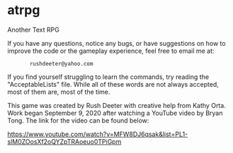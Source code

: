 # atrpg
Another Text RPG

If you have any questions, notice any bugs, or have
suggestions on how to improve the code or the
gameplay experience, feel  free to email me at:

           rushdeeter@yahoo.com

If you find yourself struggling to learn the commands,
try reading the "AcceptableLists" file. While all of 
these words are not always accepted, most of them
are, most of the time.
           
This game was created by Rush Deeter with creative
help from Kathy Orta. Work began September 9, 2020 
after watching a YouTube video by Bryan Tong. The
link for the video can be found below:

https://www.youtube.com/watch?v=MFW8DJ6qsak&list=PL1-slM0ZOosXf2oQYZpTRAoeuo0TPiGpm
